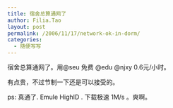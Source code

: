 ```yaml
---
title: 宿舍总算通网了
author: Filia.Tao
layout: post
permalink: /2006/11/17/network-ok-in-dorm/
categories:
  - 随便写写
---
```

宿舍总算通网了。用@seu 免费 @edu @njxy 0.6元/小时。

有点贵，不过节制一下还是可以接受的。

ps: 真通了. Emule HighID . 下载极速 1M/s 。爽啊。